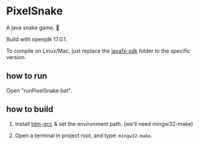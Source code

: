 # PixelSnake

A java snake game. 🐍

Build with openjdk 17.0.1.

To compile on Linux/Mac, just replace the [javafx-sdk](https://gluonhq.com/products/javafx/) folder to the specific version.

## how to run

Open "runPixelSnake.bat".

## how to build

1. Install [tdm-gcc](https://jmeubank.github.io/tdm-gcc/download/) & set the environment path. (we'll need mingw32-make)

2. Open a terminal in project root, and type: `mingw32-make`.
